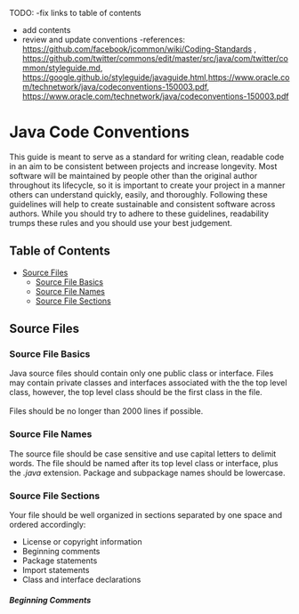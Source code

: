 TODO:
-fix links to table of contents
- add contents
- review and update conventions
  -references: </br><https://github.com/facebook/jcommon/wiki/Coding-Standards> , </br><https://github.com/twitter/commons/edit/master/src/java/com/twitter/common/styleguide.md>,</br>
<https://google.github.io/styleguide/javaguide.html>,<https://www.oracle.com/technetwork/java/codeconventions-150003.pdf>, </br>
<https://www.oracle.com/technetwork/java/codeconventions-150003.pdf>

# Java Code Conventions

This guide is meant to serve as a standard for writing clean, readable code in an aim to be consistent between projects and increase longevity.  Most software will be maintained by people other than the original author throughout its lifecycle, so it is important to create your project in a manner others can understand quickly, easily, and thoroughly.  Following these guidelines will help to create sustainable and consistent software across authors.  While you should try to adhere to these guidelines, readability trumps these rules and you should use your best judgement.


## Table of Contents
- [Source Files](https://github.com/KristenEBrown/codeConventions/blob/master/javaCodeConventions.md#source-files)
  - [Source File Basics](https://github.com/KristenEBrown/codeConventions/blob/master/javaCodeConventions.md#source-file-basics)
  - [Source File Names](https://github.com/KristenEBrown/codeConventions/blob/master/javaCodeConventions.md#source-file-names)
  - [Source File Sections](https://github.com/KristenEBrown/codeConventions/blob/master/javaCodeConventions.md#source-file-sections)
   


## Source Files

### Source File Basics
Java source files should contain only one public class or interface.  Files may contain private classes and interfaces associated with the the top level class, however, the top level class should be the first class in the file.</br></br>
Files should be no longer than 2000 lines if possible.

### Source File Names
The source file should be case sensitive and use capital letters to delimit words.  The file should be named after its top level class or interface, plus the *.java* extension. Package and subpackage names should be lowercase.

### Source File Sections
Your file should be well organized in sections separated by one space and ordered accordingly:
- License or copyright information
- Beginning comments
- Package statements
- Import statements
- Class and interface declarations

##### Beginning Comments


